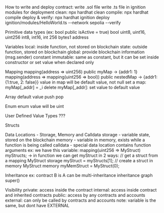 How to write and deploy contract:
    write .sol file
    write .ts file in ignition modules for deployment
    clean: npx hardhat clean
    compile: npx hardhat compile
    deploy & verify: npx hardhat ignition deploy ignition/modules/HelloWorld.ts --network sepolia --verify

Primitive data types (ex: bool public isActive = true)
    bool
    uint8, uint16, uint256
    int8, int16, int 256
    bytes1
    address

Variables
    local: inside function, not stored on blockchain
    state: outside function, stored on blockchain
    global: provide blockchain information (msg.sender)
    constant
    immutable: same as constant, but it can be set inside constructor or set value when declared only

Mapping
    mapping(address => uint256) public myMap -> {addr1: 1}
    mapping(address => mapping(uint256 => bool)) public nestedMap -> {addr1: {1:true, 2: false}}
    value in map will be default value, not null
    set a map: myMap[_addr] = _i
    delete myMap[_addr]: set value to default value

Array
    default value
    push
    pop

Enum
    enum value will be uint

User Defined Value Types ???

Structs

Data Locations - Storage, Memory and Calldata
    storage - variable state, stored on the blockchain
    memory - variable in memory, exists while a function is being called
    calldata - special data location contains function arguments
        ex: we have this variable: mapping(uint256 => MyStruct) myStructs; -> in function we can get myStruct in 2 ways:
            // get a struct from a mapping
            MyStruct storage myStruct = myStructs[1]; 
            // create a struct in memory
            MyStruct memory myMemStruct = MyStruct(0);

Inheritance
    ex: contract B is A
    can be multi-inheritance
    inheritance graph
    super() 

Visibility
    private: access inside the contract
    internal: access inside contract and inherited contracts
    public: access by any contracts and accounts
    external: can only be called by contracts and accounts
    note: variable is the same, but dont have EXTERNAL